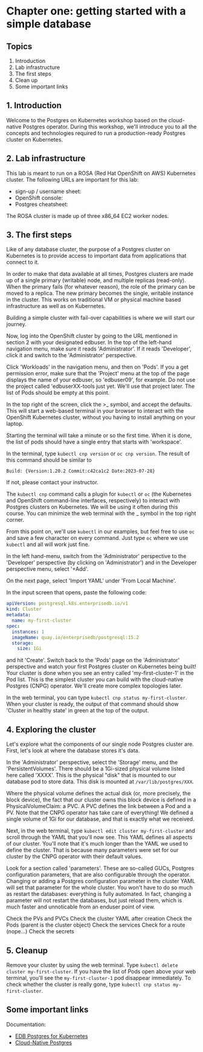 # Chapter one: getting started with a simple database

## Topics

1. Introduction
2. Lab infrastructure
3. The first steps
4. Clean up
10. Some important links

## 1. Introduction
Welcome to the Postgres on Kubernetes workshop based on the cloud-native Postgres
operator. During this workshop, we'll introduce you to all the concepts and technologies
required to run a production-ready Postgres cluster on Kubernetes.

## 2. Lab infrastructure
This lab is meant to run on a ROSA (Red Hat OpenShift on AWS) Kubernetes cluster. The
following URLs are important for this lab:

 - sign-up / username sheet: 
 - OpenShift console: 
 - Postgres cheatsheet: 

The ROSA cluster is made up of three x86_64 EC2 worker nodes. 

## 3. The first steps
Like of any database cluster, the purpose of a Postgres cluster on Kubernetes is to
provide access to important data from applications that connect to it.

In order to make that data available at all times, Postgres clusters are made up of
a single primary (writable) node, and multiple replicas (read-only). When the primary
fails (for whatever reason), the role of the primary can be moved to a replica. The new
primary becomes the single, writable instance in the cluster. This works on traditional
VM or physical machine based infrastructure as well as on Kubernetes.

Building a simple cluster with fail-over capabilities is where we will start our
journey.


Now, log into the OpenShift cluster by going to the URL mentioned in section 2 with your
designated edbuser. In the top of the left-hand navigation menu, make sure it reads
'Administrator'. If it reads 'Developer', click it and switch to the 'Administrator'
perspective.

Click 'Workloads' in the navigation menu, and then on 'Pods'. If you a get permission
error, make sure that the 'Project' menu at the top of the page displays the name of
your edbuser, so 'edbuser09', for example. Do not use the project called
'edbuserXX-tools just yet. We'll use that project later. The list of Pods should be
empty at this point.

In the top right of the screen, click the >_ symbol, and accept the defaults. This will
start a web-based terminal in your browser to interact with the OpenShift Kubernetes
cluster, without you having to install anything on your laptop. 

Starting the terminal will take a minute or so the first time. When it is done, the list
of pods should have a single entry that starts with 'workspace'.

In the terminal, type `kubectl cnp version` or `oc cnp version`. The result of this
command should be similar to
```
Build: {Version:1.20.2 Commit:c42ca1c2 Date:2023-07-28}
```

If not, please contact your instructor.

The `kubectl cnp` command calls a plugin for `kubectl` or `oc` (the Kubernetes and
OpenShift command-line interfaces, respectively) to interact with Postgres clusters on
Kubernetes. We will be using it often during this course. You can minimize the web
terminal with the _ symbol in the top right corner.

From this point on, we'll use `kubectl` in our examples, but feel free to use `oc` and
save a few character on every command. Just type `oc` where we use `kubectl` and all
will work just fine.

In the left hand-menu, switch from the 'Administrator' perspective to the 'Developer'
perspective (by clicking on 'Administrator') and in the Developer perspective menu,
select '+Add'.

On the next page, select 'Import YAML' under 'From Local Machine'.

In the input screen that opens, paste the following code:

```yaml
apiVersion: postgresql.k8s.enterprisedb.io/v1
kind: Cluster
metadata:
  name: my-first-cluster
spec:
  instances: 1
  imageName: quay.io/enterprisedb/postgresql:15.2
  storage:
    size: 1Gi
```

and hit 'Create'. Switch back to the 'Pods' page on the 'Administrator' perspective and
watch your first Postgres cluster on Kubernetes being built! Your cluster is done when
you see an entry called 'my-first-cluster-1' in the Pod list. This is the simplest
cluster you can build with the cloud-native Postgres (CNPG) operator. We'll create more
complex topologies later.

In the web terminal, you can type `kubectl cnp status my-first-cluster`. When your
cluster is ready, the output of that command should show 'Cluster in healthy state' in
green at the top of the output.

## 4. Exploring the cluster
Let's explore what the components of our single node Postgres cluster are. First, let's
look at where the database stores it's data.

In the 'Administrator' perspective, select the 'Storage' menu, and the
'PersistentVolumes'. There should be a 1Gi-sized physical volume listed here called
'XXXX'. This is the physical "disk" that is mounted to our database pod to store data.
This disk is mounted at `/var/lib/postgres/XXX`.

Where the physical volume defines the actual disk (or, more precisely, the block
device), the fact that our cluster owns this block device is defined in
a PhysicalVolumeClaim: a PVC. A PVC defines the link between a Pod and a PV. Note that
the CNPG operator has take care of everything! We defined a single volume of 1Gi for our
database, and that is exactly what we received.

Next, in the web terminal, type `kubectl edit cluster my-first-cluster` and scroll
through the YAML that you'll now see. This YAML defines all aspects of our cluster.
You'll note that it's much longer than the YAML we used to define the cluster. That is
because many parameters were set for our cluster by the CNPG operator with their default
values. 

Look for a section called 'parameters'. These are so-called GUCs, Postgres configuration
parameters, that are also configurable through the operator. Changing or adding
a Postgres configuration parameter in the cluster YAML will set that parameter for the
whole cluster. You won't have to do so much as restart the databases: everything is
fully automated. In fact, changing a parameter will not restart the databases, but just
reload them, which is much faster and unnoticable from an enduser point of view.

Check the PVs and PVCs
Check the cluster YAML after creation
Check the Pods (parent is the cluster object)
Check the services
Check for a route (nope...)
Check the secrets

## 5. Cleanup

Remove your cluster by using the web terminal. Type `kubectl delete cluster
my-first-cluster`. If you have the list of Pods open above your web terminal, you'll see
the `my-first-cluster-1` pod disappear immediately. To check whether the cluster is
really gone, type `kubectl cnp status my-first-cluster`.

## Some important links

Documentation:
- [EDB Postgres for
    Kubernetes](https://www.enterprisedb.com/docs/postgres_for_kubernetes/latest/)
- [Cloud-Native Postgres](https://cloudnative-pg.io/documentation/1.20/)


